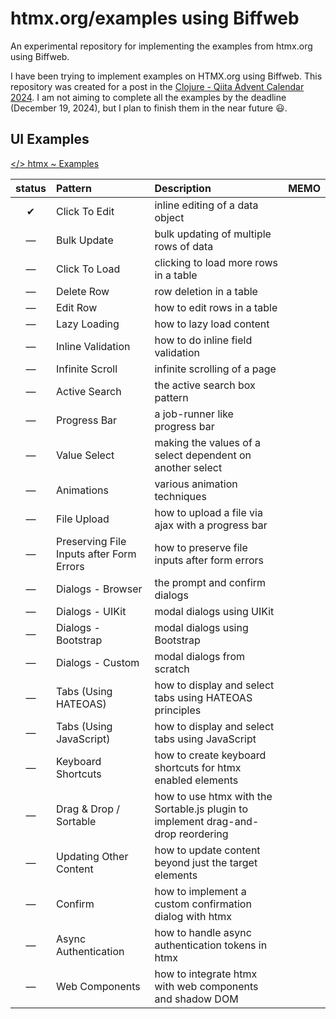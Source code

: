 # htmx.org/examples using Biffweb

An experimental repository for implementing the examples from htmx.org using Biffweb. 

I have been trying to implement examples on HTMX.org using Biffweb. This repository was created for a post in the [Clojure - Qiita Advent Calendar 2024](https://qiita.com/advent-calendar/2024/clojure_verse). I am not aiming to complete all the examples by the deadline (December 19, 2024), but I plan to finish them in the near future 😃.


## UI Examples 

[</> htmx ~ Examples](https://htmx.org/examples/#ui-examples)


| status | Pattern                                  | Description                                                                       | MEMO |
| :----: | :--------------------------------------- | :-------------------------------------------------------------------------------- | ---- |
|   ✔    | Click To Edit                            | inline editing of a data object                                                   |      |
|   —    | Bulk Update                              | bulk updating of multiple rows of data                                            |      |
|   —    | Click To Load                            | clicking to load more rows in a table                                             |      |
|   —    | Delete Row                               | row deletion in a table                                                           |      |
|   —    | Edit Row                                 | how to edit rows in a table                                                       |      |
|   —    | Lazy Loading                             | how to lazy load content                                                          |      |
|   —    | Inline Validation                        | how to do inline field validation                                                 |      |
|   —    | Infinite Scroll                          | infinite scrolling of a page                                                      |      |
|   —    | Active Search                            | the active search box pattern                                                     |      |
|   —    | Progress Bar                             | a job-runner like progress bar                                                    |      |
|   —    | Value Select                             | making the values of a select dependent on another select                         |      |
|   —    | Animations                               | various animation techniques                                                      |      |
|   —    | File Upload                              | how to upload a file via ajax with a progress bar                                 |      |
|   —    | Preserving File Inputs after Form Errors | how to preserve file inputs after form errors                                     |      |
|   —    | Dialogs - Browser                        | the prompt and confirm dialogs                                                    |      |
|   —    | Dialogs - UIKit                          | modal dialogs using UIKit                                                         |      |
|   —    | Dialogs - Bootstrap                      | modal dialogs using Bootstrap                                                     |      |
|   —    | Dialogs - Custom                         | modal dialogs from scratch                                                        |      |
|   —    | Tabs (Using HATEOAS)                     | how to display and select tabs using HATEOAS principles                           |      |
|   —    | Tabs (Using JavaScript)                  | how to display and select tabs using JavaScript                                   |      |
|   —    | Keyboard Shortcuts                       | how to create keyboard shortcuts for htmx enabled elements                        |      |
|   —    | Drag & Drop / Sortable                   | how to use htmx with the Sortable.js plugin to implement drag-and-drop reordering |      |
|   —    | Updating Other Content                   | how to update content beyond just the target elements                             |      |
|   —    | Confirm                                  | how to implement a custom confirmation dialog with htmx                           |      |
|   —    | Async Authentication                     | how to handle async authentication tokens in htmx                                 |      |
|   —    | Web Components                           | how to integrate htmx with web components and shadow DOM                          |      |

